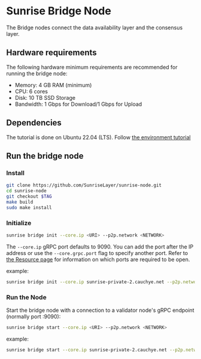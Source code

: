 # Sunrise Bridge Node

The Bridge nodes connect the data availability layer and the consensus layer.

## Hardware requirements

The following hardware minimum requirements are recommended for running the bridge node:

- Memory: 4 GB RAM (minimum)
- CPU: 6 cores
- Disk: 10 TB SSD Storage
- Bandwidth: 1 Gbps for Download/1 Gbps for Upload

## Dependencies

The tutorial is done on Ubuntu 22.04 (LTS).
Follow [the environment tutorial](../../resources/enviromant.md)

## Run the bridge node

### Install

```bash
git clone https://github.com/SunriseLayer/sunrise-node.git
cd sunrise-node
git checkout $TAG
make build
sudo make install
```

### Initialize

```bash
sunrise bridge init --core.ip <URI> --p2p.network <NETWORK>
```

The `--core.ip` gRPC port defaults to 9090. You can add the port after the IP address or use the `--core.grpc.port` flag to specify another port.
Refer to [the Resource page](../../resources/README.md) for information on which ports are required to be open.

example:

```bash
sunrise bridge init --core.ip sunrise-private-2.cauchye.net --p2p.network private
```

### Run the Node

Start the bridge node with a connection to a validator node's gRPC endpoint (normally port :9090):

```bash
sunrise bridge start --core.ip <URI> --p2p.network <NETWORK>
```

example:

```bash
sunrise bridge start --core.ip sunrise-private-2.cauchye.net --p2p.network private
```

